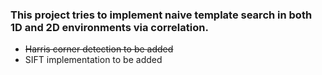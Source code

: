 ### This project tries to implement naive template search in both 1D and 2D environments via correlation.

* ~~Harris corner detection to be added~~
* SIFT implementation to be added
